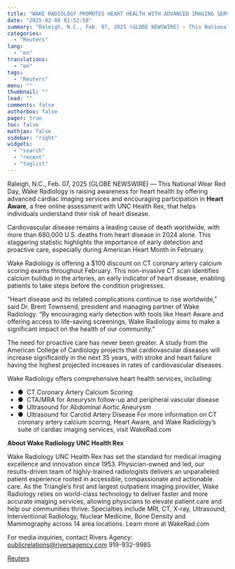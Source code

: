```yaml
---
title: "WAKE RADIOLOGY PROMOTES HEART HEALTH WITH ADVANCED IMAGING SERVICES AND SCREENINGS DURING FEBRUARY"
date: "2025-02-08 01:52:58"
summary: "Raleigh, N.C., Feb. 07, 2025 (GLOBE NEWSWIRE) — This National Wear Red Day, Wake Radiology is raising awareness for heart health by offering advanced cardiac imaging services and encouraging participation in Heart Aware, a free online assessment with UNC Health Rex, that helps individuals understand their risk of heart disease.Cardiovascular..."
categories:
  - "Reuters"
lang:
  - "en"
translations:
  - "en"
tags:
  - "Reuters"
menu: ""
thumbnail: ""
lead: ""
comments: false
authorbox: false
pager: true
toc: false
mathjax: false
sidebar: "right"
widgets:
  - "search"
  - "recent"
  - "taglist"
---
```


Raleigh, N.C., Feb. 07, 2025 (GLOBE NEWSWIRE) — This National Wear Red Day, Wake Radiology is raising awareness for heart health by offering advanced cardiac imaging services and encouraging participation in **Heart Aware**, a free online assessment with UNC Health Rex, that helps individuals understand their risk of heart disease.

Cardiovascular disease remains a leading cause of death worldwide, with more than 680,000 U.S. deaths from heart disease in 2024 alone. This staggering statistic highlights the importance of early detection and proactive care, especially during American Heart Month in February.

Wake Radiology is offering a $100 discount on CT coronary artery calcium scoring exams throughout February. This non-invasive CT scan identifies calcium buildup in the arteries, an early indicator of heart disease, enabling patients to take steps before the condition progresses.

“Heart disease and its related complications continue to rise worldwide,” said Dr. Brent Townsend, president and managing partner of Wake Radiology. “By encouraging early detection with tools like Heart Aware and offering access to life-saving screenings, Wake Radiology aims to make a significant impact on the health of our community.”

The need for proactive care has never been greater. A study from the American College of Cardiology projects that cardiovascular diseases will increase significantly in the next 35 years, with stroke and heart failure having the highest projected increases in rates of cardiovascular diseases.

Wake Radiology offers comprehensive heart health services, including:

* ●  CT Coronary Artery Calcium Scoring
* ●  CTA/MRA for Aneurysm follow-up and peripheral vascular disease
* ●  Ultrasound for Abdominal Aortic Aneurysm
* ●  Ultrasound for Carotid Artery Disease For more information on CT coronary artery calcium scoring, Heart Aware, and Wake Radiology’s suite of cardiac imaging services, visit WakeRad.com

**About Wake Radiology UNC Health Rex**

Wake Radiology UNC Health Rex has set the standard for medical imaging excellence and innovation since 1953. Physician-owned and led, our results-driven team of highly-trained radiologists delivers an unparalleled patient experience rooted in accessible, compassionate and actionable care. As the Triangle’s first and largest outpatient imaging provider, Wake Radiology relies on world-class technology to deliver faster and more accurate imaging services, allowing physicians to elevate patient care and help our communities thrive. Specialties include MRI, CT, X-ray, Ultrasound, Interventional Radiology, Nuclear Medicine, Bone Density and Mammography across 14 area locations. Learn more at WakeRad.com

For media inquiries, contact Rivers Agency: publicrelations@riversagency.com 919-932-9985

[Reuters](https://www.tradingview.com/news/reuters.com,2025-02-07:newsml_GNX9tr4q2:0-wake-radiology-promotes-heart-health-with-advanced-imaging-services-and-screenings-during-february/)

